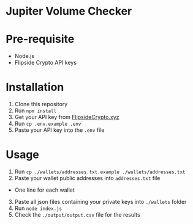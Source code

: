 # Jupiter Volume Checker

# Pre-requisite

- Node.js
- Flipside Crypto API keys

# Installation

1. Clone this repository
2. Run `npm install`
3. Get your API key from [FlipsideCrypto.xyz](https://flipsidecrypto.xyz/settings/api)
4. Run `cp .env.example .env`
5. Paste your API key into the `.env` file

# Usage

1. Run `cp ./wallets/addresses.txt.example ./wallets/addresses.txt`
2. Paste your wallet public addresses into `addresses.txt` file

- One line for each wallet

3. Paste all json files containing your private keys into `./wallets` folder
4. Run `node index.js`
5. Check the `./output/output.csv` file for the results
